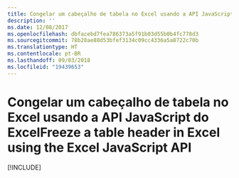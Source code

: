 ```yaml
---
title: Congelar um cabeçalho de tabela no Excel usando a API JavaScript do Excel
description: ''
ms.date: 12/08/2017
ms.openlocfilehash: dbfacebd7fea786373a5f91b03d55b0b4fc778d3
ms.sourcegitcommit: 78b28ae88d53bfef3134c09cc4336a5a8722c70b
ms.translationtype: HT
ms.contentlocale: pt-BR
ms.lasthandoff: 09/03/2018
ms.locfileid: "19439653"
---
```

# <a name="freeze-a-table-header-in-excel-using-the-excel-javascript-api"></a><span data-ttu-id="695b5-102">Congelar um cabeçalho de tabela no Excel usando a API JavaScript do Excel</span><span class="sxs-lookup"><span data-stu-id="695b5-102">Freeze a table header in Excel using the Excel JavaScript API</span></span>

[!INCLUDE[](../includes/excel-tutorial-freeze-header.md)]